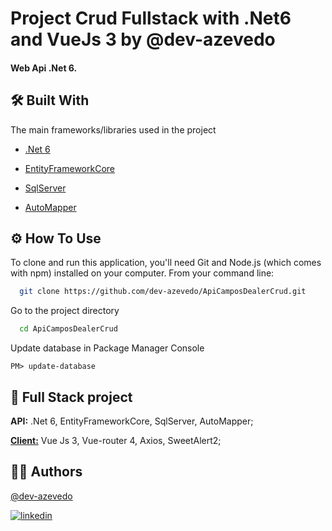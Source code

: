 ﻿
# Project Crud Fullstack with .Net6 and VueJs 3 by @dev-azevedo

#### Web Api .Net 6.
## 🛠 Built With

The main frameworks/libraries used in the project

- [.Net 6](https://dotnet.microsoft.com/pt-br/download/dotnet/6.0)

- [EntityFrameworkCore](https://www-1.nuget.org/packages/Microsoft.EntityFrameworkCore.SqlServer/6.0.29)

- [SqlServer](https://www.microsoft.com/pt-br/sql-server/sql-server-downloads)

- [AutoMapper](https://automapper.org/)

## ⚙ How To Use

To clone and run this application, you'll need Git and Node.js (which comes with npm) installed on your computer. From your command line:

```bash
  git clone https://github.com/dev-azevedo/ApiCamposDealerCrud.git
```

Go to the project directory

```bash
  cd ApiCamposDealerCrud
```

Update database in Package Manager Console

```
PM> update-database
```

## 🔋 Full Stack project

**API:** .Net 6, EntityFrameworkCore, SqlServer, AutoMapper;

[**Client:**](https://github.com/dev-azevedo/FrontCamposDealerCrud) Vue Js 3, Vue-router 4, Axios, SweetAlert2;


## 🤘🏼 Authors

[@dev-azevedo](https://github.com/dev-azevedo)

[![linkedin](https://img.shields.io/badge/linkedin-0A66C2?style=for-the-badge&logo=linkedin&logoColor=white)](https://www.linkedin.com/in/dev-azevedo/)